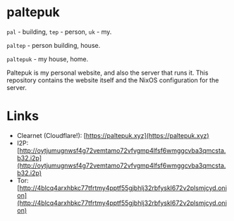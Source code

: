 # paltepuk

`pal` - building, `tep` - person, `uk` - my.

`paltep` - person building, house.

`paltepuk` - my house, home.

Paltepuk is my personal website, and also the server that runs it. This
repository contains the website itself and the NixOS configuration for the
server.

# Links

- Clearnet (Cloudflare!): [https://paltepuk.xyz](https://paltepuk.xyz)
- I2P: [http://oytjumugnwsf4g72vemtamo72vfvgmp4lfsf6wmggcvba3qmcsta.b32.i2p](http://oytjumugnwsf4g72vemtamo72vfvgmp4lfsf6wmggcvba3qmcsta.b32.i2p)
- Tor: [http://4blcq4arxhbkc77tfrtmy4pptf55gjbhlj32rbfyskl672v2plsmjcyd.onion](http://4blcq4arxhbkc77tfrtmy4pptf55gjbhlj32rbfyskl672v2plsmjcyd.onion)
